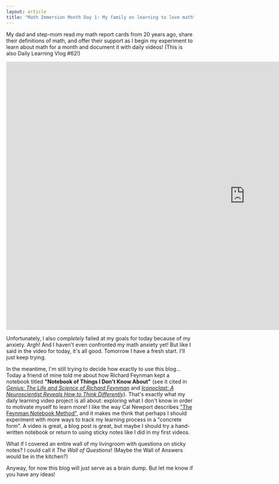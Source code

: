 ```yaml
---
layout: article
title: "Math Immersion Month Day 1: My family on learning to love math"
---
```


My dad and step-mom read my math report cards from 20 years ago, share their definitions of math, and offer their support as I begin my experiment to learn about math for a month and document it with daily videos! (This is also Daily Learning Vlog #62!)

<iframe width="1280" height="720" src="https://www.youtube.com/embed/hpu0PLIhDYo?controls=0" frameborder="0" allowfullscreen></iframe>

Unfortunately, I also *completely* failed at my goals for today because of my anxiety. Argh! And I haven't even confronted my math anxiety yet! But like I said in the video for today, it's all good. Tomorrow I have a fresh start. I'll just keep trying.

In the meantime, I'm still trying to decide how exactly to use this blog... Today a friend of mine told me about how Richard Feynman kept a notebook titled **"Notebook of Things I Don't Know About"** (see it cited in [*Genius: The Life and Science of Richard Feynman*](https://books.google.com/books?id=j42RD66g72oC&lpg=PT918&ots=fDoj3YBNZn&dq=%22NOTEBOOK%20OF%20THINGS%20I%20DON%E2%80%99T%20KNOW%20ABOUT%22&pg=PT918#v=onepage&q=%22NOTEBOOK%20OF%20THINGS%20I%20DON%E2%80%99T%20KNOW%20ABOUT%22&f=false) and [*Iconoclast: A Neuroscientist Reveals How to Think Differently*](https://books.google.com/books?id=GKjqJA5QG08C&lpg=PA86&ots=oRdHyPC4Gh&dq=%22NOTEBOOK%20OF%20THINGS%20I%20DON%E2%80%99T%20KNOW%20ABOUT%22&pg=PA86#v=onepage&q=%22NOTEBOOK%20OF%20THINGS%20I%20DON%E2%80%99T%20KNOW%20ABOUT%22&f=false)). That's exactly what my daily learning video project is all about: exploring what I don't know in order to motivate myself to learn more! I like the way Cal Newport describes ["The Feynman Notebook Method"](http://calnewport.com/blog/2015/11/25/the-feynman-notebook-method/), and it makes me think that perhaps I should experiment with more ways to track my learning process in a "concrete form". A video is great, a blog post is great, but maybe I should try a hand-written notebook or return to using sticky notes like I did in my first videos.

What if I covered an entire wall of my livingroom with questions on sticky notes? I could call it *The Wall of Questions*! (Maybe the Wall of Answers would be in the kitchen?)

Anyway, for now this blog will just serve as a brain dump. But let me know if you have any ideas!
